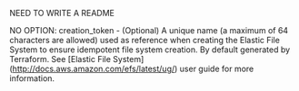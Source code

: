 
NEED TO WRITE A README

NO OPTION:
creation_token - (Optional) A unique name (a maximum of 64 characters are allowed) used as reference when creating the Elastic File System to ensure idempotent file system creation. By default generated by Terraform. See [Elastic File System] (http://docs.aws.amazon.com/efs/latest/ug/) user guide for more information.
